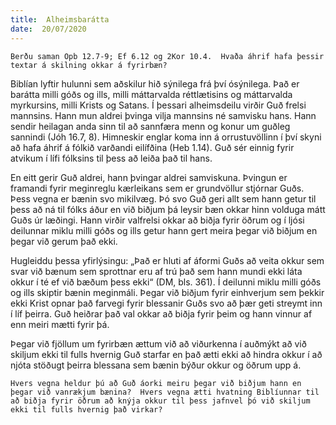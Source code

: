 ```yaml
---
title:  Alheimsbarátta
date:  20/07/2020
---
```


`Berðu saman Opb 12.7-9; Ef 6.12 og 2Kor 10.4.  Hvaða áhrif hafa þessir textar á skilning okkar á fyrirbæn?`

Biblían lyftir hulunni sem aðskilur hið sýnilega frá því ósýnilega.  Það er barátta milli góðs og ills, milli máttarvalda réttlætisins og máttarvalda myrkursins, milli Krists og Satans.  Í þessari alheimsdeilu virðir Guð frelsi mannsins.  Hann mun aldrei þvinga vilja mannsins né samvisku hans.  Hann sendir heilagan anda sinn til að sannfæra menn og konur um guðleg sannindi (Jóh 16.7, 8).  Himneskir englar koma inn á orrustuvöllinn í því skyni að hafa áhrif á fólkið varðandi eilífðina (Heb 1.14).  Guð sér einnig fyrir atvikum í lífi fólksins til þess að leiða það til hans.

En eitt gerir Guð aldrei, hann þvingar aldrei samviskuna.  Þvingun er framandi fyrir meginreglu kærleikans sem er grundvöllur stjórnar Guðs.  Þess vegna er bænin svo mikilvæg.  Þó svo Guð geri allt sem hann getur til þess að ná til fólks áður en við biðjum þá leysir bæn okkar hinn volduga mátt Guðs úr læðingi.  Hann virðir valfrelsi okkar að biðja fyrir öðrum og í ljósi deilunnar miklu milli góðs og ills getur hann gert meira þegar við biðjum en þegar við gerum það ekki.

Hugleiddu þessa yfirlýsingu: „Það er hluti af áformi Guðs að veita okkur sem svar við bænum sem sprottnar eru af trú það sem hann mundi ekki láta okkur í té ef við bæðum þess ekki“ (DM, bls. 361).  Í deilunni miklu milli góðs og ills skiptir bænin meginmáli.  Þegar við biðjum fyrir einhverjum sem þekkir ekki Krist opnar það farvegi fyrir blessanir Guðs svo að þær geti streymt inn í líf þeirra.  Guð heiðrar það val okkar að biðja fyrir þeim og hann vinnur af enn meiri mætti fyrir þá.

Þegar við fjöllum um fyrirbæn ættum við að viðurkenna í auðmýkt að við skiljum ekki til fulls hvernig Guð starfar en það ætti ekki að hindra okkur í að njóta stöðugt þeirra blessana sem bænin býður okkur og öðrum upp á.

`Hvers vegna heldur þú að Guð áorki meiru þegar við biðjum hann en þegar við vanrækjum bænina?  Hvers vegna ætti hvatning Biblíunnar til að biðja fyrir öðrum að knýja okkur til þess jafnvel þó við skiljum ekki til fulls hvernig það virkar?`